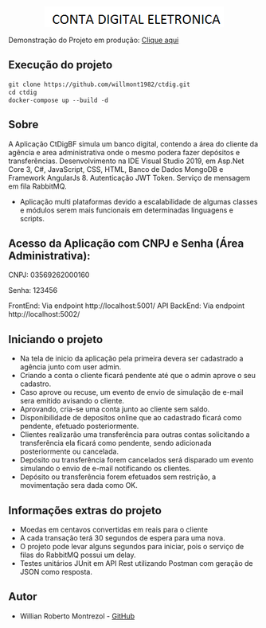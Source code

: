 <p align="center">
  <img alt="ctdigBF logo" src="logo.png" />
</p>

Demonstração do Projeto em produção: [Clique aqui](https://78.47.200.77:5001/) 

## Execução do projeto
```
git clone https://github.com/willmont1982/ctdig.git
cd ctdig
docker-compose up --build -d
```
## Sobre
A Aplicação CtDigBF simula um banco digital, contendo a área do cliente da agência e area administrativa onde o mesmo podera fazer depósitos e transferências.
Desenvolvimento na IDE Visual Studio 2019, em Asp.Net Core 3, C#, JavaScript, CSS, HTML, Banco de Dados MongoDB e Framework AngularJs 8. Autenticação JWT Token. Serviço de mensagem em fila RabbitMQ.
- Aplicação multi plataformas devido a escalabilidade de algumas classes e módulos serem mais funcionais em determinadas linguagens e scripts.

## Acesso da Aplicação com CNPJ e Senha (Área Administrativa):

CNPJ: 03569262000160

Senha: 123456

FrontEnd: Via endpoint http://localhost:5001/
API BackEnd: Via endpoint http://localhost:5002/

## Iniciando o projeto
- Na tela de inicio da aplicação pela primeira devera ser cadastrado a agência junto com user admin.
- Criando a conta o cliente ficará pendente até que o admin aprove o seu cadastro.
- Caso aprove ou recuse, um evento de envio de simulação de e-mail sera emitido avisando o cliente.
- Aprovando, cria-se uma conta junto ao cliente sem saldo.
- Disponibilidade de depositos online que ao cadastrado ficará como pendente, efetuado posteriormente.
- Clientes realizarão uma transferência para outras contas solicitando a transferência ela ficará como pendente, sendo adicionada posteriormente ou cancelada.
- Depósito ou transferência forem cancelados será disparado um evento simulando o envio de e-mail notificando os clientes.
- Depósito ou transferência forem efetuados sem restrição, a movimentação sera dada como OK.

## Informações extras do projeto
- Moedas em centavos convertidas em reais para o cliente
- A cada transação terá 30 segundos de espera para uma nova.
- O projeto pode levar alguns segundos para iniciar, pois o serviço de filas do RabbitMQ possui um delay. 
- Testes unitários JUnit em API Rest utilizando Postman com geração de JSON como resposta.

## Autor

* Willian Roberto Montrezol - [GitHub](https://github.com/willmont1982)
